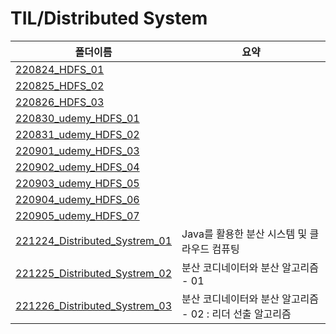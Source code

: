 # TIL/Distributed System

| 폴더이름                                                                                                                           | 요약                                  |
| ------------------------------------------------------------------------------------------------------------------------------ | ----------------------------------- |
| [220824_HDFS_01](https://github.com/seho27060/TIL/tree/master/Distributed-System/220824_HDFS_01)                               |                                     |
| [220825_HDFS_02](https://github.com/seho27060/TIL/tree/master/Distributed-System/220825_HDFS_02)                               |                                     |
| [220826_HDFS_03](https://github.com/seho27060/TIL/tree/master/Distributed-System/220826_HDFS_03)                               |                                     |
| [220830_udemy_HDFS_01](https://github.com/seho27060/TIL/tree/master/Distributed-System/220830_udemy_HDFS_01)                   |                                     |
| [220831_udemy_HDFS_02](https://github.com/seho27060/TIL/tree/master/Distributed-System/220831_udemy_HDFS_02)                   |                                     |
| [220901_udemy_HDFS_03](https://github.com/seho27060/TIL/tree/master/Distributed-System/220901_udemy_HDFS_03)                   |                                     |
| [220902_udemy_HDFS_04](https://github.com/seho27060/TIL/tree/master/Distributed-System/220902_udemy_HDFS_04)                   |                                     |
| [220903_udemy_HDFS_05](https://github.com/seho27060/TIL/tree/master/Distributed-System/220903_udemy_HDFS_05)                   |                                     |
| [220904_udemy_HDFS_06](https://github.com/seho27060/TIL/tree/master/Distributed-System/220904_udemy_HDFS_06)                   |                                     |
| [220905_udemy_HDFS_07](https://github.com/seho27060/TIL/tree/master/Distributed-System/220905_udemy_HDFS_07)                   |                                     |
| [221224_Distributed_Systrem_01](https://github.com/seho27060/TIL/tree/master/Distributed-System/221224_Distributed_Systrem_01) | Java를 활용한 분산 시스템 및 클라우드 컴퓨팅         |
| [221225_Distributed_Systrem_02](https://github.com/seho27060/TIL/tree/master/Distributed-System/221225_Distributed_Systrem_02) | 분산 코디네이터와 분산 알고리즘 - 01              |
| [221226_Distributed_Systrem_03](https://github.com/seho27060/TIL/tree/master/Distributed-System/221226_Distributed_Systrem_03) | 분산 코디네이터와 분산 알고리즘 - 02 : 리더 선출 알고리즘 |
